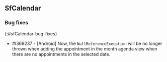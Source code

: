 ## SfCalendar

### Bug fixes
{:#sfCalendar-bug-fixes}

* \#I369237 - [Android] Now, the `NullReferenceExecption` will be no longer thrown when adding the appointment in the month agenda view when there are no appointments in the selected date.
